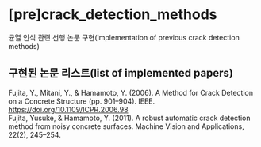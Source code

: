 # [pre]crack_detection_methods
균열 인식 관련 선행 논문 구현(implementation of previous crack detection methods)

## 구현된 논문 리스트(list of implemented papers)
  Fujita, Y., Mitani, Y., & Hamamoto, Y. (2006). A Method for Crack Detection on a Concrete Structure (pp. 901–904). IEEE. https://doi.org/10.1109/ICPR.2006.98  
  Fujita, Yusuke, & Hamamoto, Y. (2011). A robust automatic crack detection method from noisy concrete surfaces. Machine Vision and Applications, 22(2), 245–254. 
